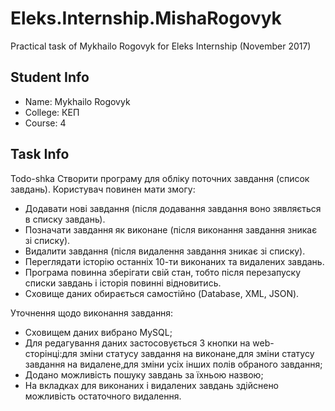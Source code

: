 # Eleks.Internship.MishaRogovyk
Practical task of Mykhailo Rogovyk for Eleks Internship (November 2017)
## Student Info
* Name: Mykhailo Rogovyk
* College: КЕП
* Course: 4
## Task Info
Todo-shka
Створити програму для обліку поточних завдання (список завдань). Користувач повинен мати змогу:
* Додавати нові завдання (після додавання завдання воно зявляється в списку завдань).
* Позначати завдання як виконане (після виконання завдання зникає зі списку).
* Видалити завдання (після видалення завдання зникає зі списку).
* Переглядати історію останніх 10-ти виконаних та видалених завдань.
* Програма повинна зберігати свій стан, тобто після перезапуску списки завдань і історія повинні відновитись.
* Сховище даних обирається самостійно (Database, XML, JSON).

Уточнення щодо виконання завдання:
* Сховищем даних вибрано MySQL;
* Для редагування даних застосовується 3 кнопки на web-сторінці:для зміни статусу завдання на виконане,для зміни статусу завдання на видалене,для зміни усіх інших полів обраного завдання;
* Додано можливість пошуку завдань за їхньою назвою;
* На вкладках для виконаних і видалених завдань здійснено можливість остаточного видалення.

